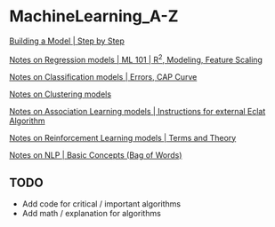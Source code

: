 # MachineLearning_A-Z

[Building a Model | Step by Step ](Machine_Learning_A-Z_Mine/Part%202%20-%20Regression/Section%2012%20-%20Part%20Recap/building_model.md)

[Notes on Regression models | ML 101 | R<sup>2</sup>, Modeling, Feature Scaling ](Machine_Learning_A-Z_Mine/Part%202%20-%20Regression/Section%2010%20-%20Evaluating%20Regression%20Models%20Performance/notes.md)

[Notes on Classification models | Errors, CAP Curve ](Machine_Learning_A-Z_Mine/Part%203%20-%20Classification/Section%2022%20-%20Part%20Recap/notes.md)

[Notes on Clustering models ](Machine_Learning_A-Z_Mine/Part%204%20-%20Clustering/Section%2026%20-%20Part%20Recap/notes.md)

[Notes on Association Learning models | Instructions for external Eclat Algorithm](Machine_Learning_A-Z_Mine/Part%205%20-%20Association%20Rule%20Learning/Section%2030%20-%20Part%20Recap/notes.md)

[Notes on Reinforcement Learning models | Terms and Theory](Machine_Learning_A-Z_Mine/Part%206%20-%20Reinforcement%20Learning/Section%2034%20-%20Part%20Recap/notes.md)

[Notes on NLP | Basic Concepts (Bag of Words)](Machine_Learning_A-Z_Mine/Part%207%20-%20Natural%20Language%20Processing/Section%2037%20-%20Part%20Recap/notes.md)

## TODO

- Add code for critical / important algorithms
- Add math / explanation for algorithms
